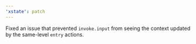```yaml
---
'xstate': patch
---
```


Fixed an issue that prevented `invoke.input` from seeing the context updated by the same-level `entry` actions.
